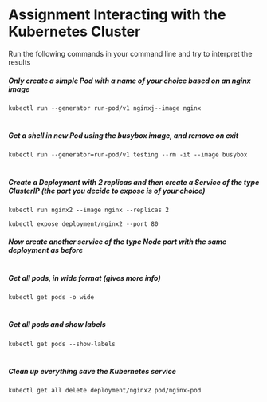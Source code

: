 # Assignment Interacting with the Kubernetes Cluster




Run the following commands in your command line and try to interpret the results

##### Only create a simple Pod with a name of your choice based on an nginx image
```
kubectl run --generator run-pod/v1 nginxj--image nginx
```
#
##### Get a shell in new Pod using the busybox image, and remove on exit
```
kubectl run --generator=run-pod/v1 testing --rm -it --image busybox
```
#
##### Create a Deployment with 2 replicas and then create a Service of the type ClusterIP (the port you decide to expose is of your choice)
```
kubectl run nginx2 --image nginx --replicas 2 
```
```
kubectl expose deployment/nginx2 --port 80
```
##### Now create another service of the type Node port with the same deployment as before
#

#
##### Get all pods, in wide format (gives more info)
```
kubectl get pods -o wide
```
#
##### Get all pods and show labels
```
kubectl get pods --show-labels
```
#
##### Clean up everything save the Kubernetes service
```
kubectl get all delete deployment/nginx2 pod/nginx-pod
```
